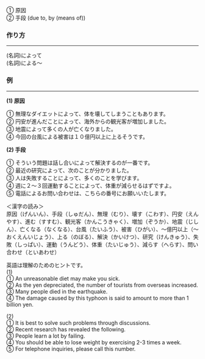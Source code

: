① 原因  
② 手段
(due to, by (means of))
### 作り方
***
(名詞)によって  
(名詞)による〜
### 例
***
**(1) 原因**

① 無理なダイエットによって、体を壊してしまうこともあります。  
② 円安が進んだことによって、海外からの観光客が増加しました。  
③ 地震によって多くの人が亡くなりました。  
④ 今回の台風による被害は１０億円以上に上るそうです。  

**(2) 手段**

① そういう問題は話し合いによって解決するのが一番です。  
② 最近の研究によって、次のことが分かりました。  
③ 人は失敗することによって、多くのことを学びます。  
④ 週に２～３回運動することによって、体重が減らせるはずですよ。  
⑤ 電話によるお問い合わせは、こちらの番号にお願いいたします。  
  
＜漢字の読み＞  
原因（げんいん）、手段（しゅだん）、無理（むり）、壊す（こわす）、円安（えんやす）、進む（すすむ）、観光客（かんこうきゃく）、増加（ぞうか）、地震（じしん）、亡くなる（なくなる）、台風（たいふう）、被害（ひがい）、〜億円以上（〜おくえんいじょう）、上る（のぼる）、解決（かいけつ）、研究（けんきゅう）、失敗（しっぱい）、運動（うんどう）、体重（たいじゅう）、減らす（へらす）、問い合わせ（といあわせ）  
  
英語は理解のためのヒントです。  
(1)  
① An unreasonable diet may make you sick.  
② As the yen depreciated, the number of tourists from overseas increased.  
③ Many people died in the earthquake.  
④ The damage caused by this typhoon is said to amount to more than 1 billion yen.  
  
(2)  
① It is best to solve such problems through discussions.  
② Recent research has revealed the following.  
③ People learn a lot by failing.  
④ You should be able to lose weight by exercising 2-3 times a week.  
⑤ For telephone inquiries, please call this number.